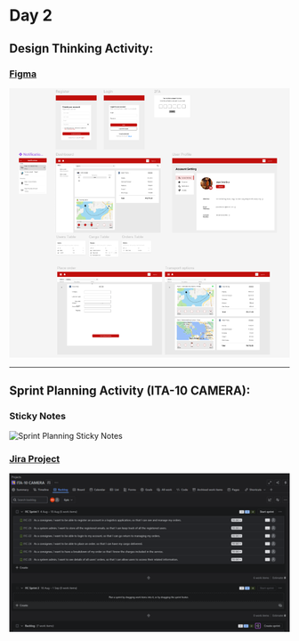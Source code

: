 # Day 2

## Design Thinking Activity:
### [Figma](https://www.figma.com/design/PBG7IJA9oZ99tRTwp0mB2Z/ITA-10-Design-Thinking-Activity--CAMERA-?node-id=0-1&p=f)

![Design Thinking Activity Figma](DesignThinkingActivity_Figma.png)

---

## Sprint Planning Activity (ITA-10 CAMERA):
### Sticky Notes
![Sprint Planning Sticky Notes](SprintPlanning_StickyNotes.jpg)

### [Jira Project](https://annadesembrana.atlassian.net/jira/software/projects/I1C/boards/35/backlog?atlOrigin=eyJpIjoiN2UxMjA5MDYwNjUwNDRkZGE3NjdlOTg4MDViNTU3YzgiLCJwIjoiaiJ9)
![Sprint Jira](SprintPlanning_Jira.png)